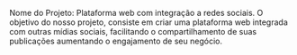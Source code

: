 Nome do Projeto: Plataforma web com integração a redes sociais.
O objetivo do nosso projeto, consiste em criar uma plataforma web integrada com outras mídias sociais, facilitando o compartilhamento de suas publicações aumentando o engajamento de seu negócio.

